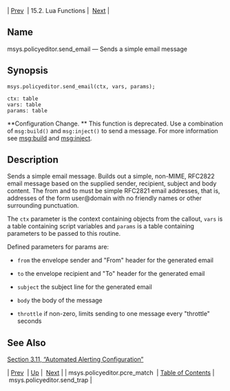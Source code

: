 | [Prev](lua.ref.msys.policyeditor.pcre_match)  | 15.2. Lua Functions |  [Next](lua.ref.msys.policyeditor.send_trap.php) |

<a name="lua.ref.msys.policyeditor.send_email"></a>
## Name

msys.policyeditor.send_email — Sends a simple email message

<a name="idp24993360"></a>
## Synopsis

`msys.policyeditor.send_email(ctx, vars, params);`

```
ctx: table
vars: table
params: table
```

**Configuration Change. ** This function is deprecated. Use a combination of `msg:build()` and `msg:inject()` to send a message. For more information see [msg:build](lua.ref.msg_build "msg:build") and [msg:inject](lua.ref.msg_inject.php "msg:inject").

<a name="idp24999664"></a>
## Description

Sends a simple email message. Builds out a simple, non-MIME, RFC2822 email message based on the supplied sender, recipient, subject and body content. The from and to must be simple RFC2821 email addresses, that is, addresses of the form user@domain with no friendly names or other surrounding punctuation.

The `ctx` parameter is the context containing objects from the callout, `vars` is a table containing script variables and `params` is a table containing parameters to be passed to this routine.

Defined parameters for params are:

*   `from` the envelope sender and "From" header for the generated email

*   `to` the envelope recipient and "To" header for the generated email

*   `subject` the subject line for the generated email

*   `body` the body of the message

*   `throttle` if non-zero, limits sending to one message every "throttle" seconds

<a name="idp25010592"></a>
## See Also

[Section 3.11, “Automated Alerting Configuration”](web3.automated.alerting "3.11. Automated Alerting Configuration")

| [Prev](lua.ref.msys.policyeditor.pcre_match)  | [Up](lua.function.details.php) |  [Next](lua.ref.msys.policyeditor.send_trap.php) |
| msys.policyeditor.pcre_match  | [Table of Contents](index) |  msys.policyeditor.send_trap |
